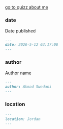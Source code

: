 [go to quizz about me ](/index.html)

### date

Date published
```markdown
---
date: 2020-5-12 03:17:00
---
```

### author

Author name

```markdown
---
author: Ahmad Swedani
---
```

### location

```markdown
---
location: Jordan
---
```